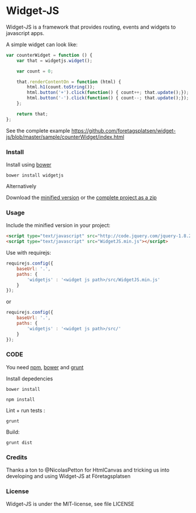 Widget-JS
=====

Widget-JS is a framework that provides routing, events and widgets to javascript apps. 

A simple widget can look like:
``` javascript
var counterWidget = function () {
	var that = widgetjs.widget();

	var count = 0;

	that.renderContentOn = function (html) {
		html.h1(count.toString());
		html.button('+').click(function() { count++; that.update();});
		html.button('-').click(function() { count--; that.update();});
	};

	return that;
};
```

See the complete example https://github.com/foretagsplatsen/widget-js/blob/master/sample/counterWidget/index.html

### Install

Install using [bower](https://github.com/twitter/bower) 
```
bower install widgetjs
```
Alternatively

Download the [minified version](https://github.com/foretagsplatsen/widget-js/tree/master/dist/WidgetJS.min.js ) or the [complete project as a zip](https://github.com/foretagsplatsen/widget-js/archive/master.zip)


### Usage

Include the minified version in your project:
``` html
<script type="text/javascript" src="http://code.jquery.com/jquery-1.8.2.min.js"></script>
<script type="text/javascript" src="WidgetJS.min.js"></script>
``` 


Use with requirejs:
``` javascript
requirejs.config({
	baseUrl: '.',
	paths: {
		'widgetjs' : '<widget js path>/src/WidgetJS.min.js'
	}
});
```
or
``` javascript
requirejs.config({
	baseUrl: '.',
	paths: {
		'widgetjs' : '<widget js path>/src/'
	}
});
```

### CODE
You need [npm](https://npmjs.org/), [bower](https://github.com/twitter/bower) and [grunt](http://gruntjs.com/)

Install depedencies
```
bower install
```

```
npm install
```

Lint + run tests :
```
grunt 
```

Build:
```
grunt dist
```

### Credits
Thanks a ton to @NicolasPetton for HtmlCanvas and tricking us into developing and using Widget-JS at Företagsplatsen

### License
Widget-JS is under the MIT-license, see file LICENSE
